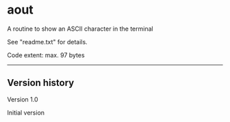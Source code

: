 # aout
A routine to show an ASCII character in the terminal

See "readme.txt" for details.

Code extent: max. 97 bytes

-----

Version history
---------------

Version 1.0

Initial version
